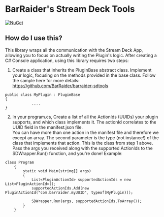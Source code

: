# BarRaider's Stream Deck Tools

[![NuGet](https://img.shields.io/nuget/v/streamdeck-tools.svg.svg?style=flat)](https://www.nuget.org/packages/streamdeck-tools.svg)

## How do I use this?
This library wraps all the communication with the Stream Deck App, allowing you to focus on actually writing the Plugin's logic.
After creating a C# Console application, using this library requires two steps:

1. Create a class that inherits the PluginBase abstract class.
Implement your logic, focusing on the methods provided in the base class.
Follow the sample here for more details: https://github.com/BarRaider/barraider-sdtools

~~~~
public class MyPlugin : PluginBase
{
			....
}
~~~~

2. In your program.cs, Create a list of all the ActionIds (UUIDs) your plugin supports, and which class implements it.
The actionId correlates to the UUID field in the manifest.json file.  
You can have more than one action in the manifest file and therefore we except an array.
The second parameter is the type (not instance!) of the class that implements that action. This is the class from step 1 above.
Pass the args you received along with the supported ActionIds to the SDWrapper.Run() function, and you're done!
Example:
~~~~
class Program
    {
        static void Main(string[] args)
        {
            List<PluginActionId> supportedActionIds = new List<PluginActionId>();
            supportedActionIds.Add(new PluginActionId("com.barraider.myUUID", typeof(MyPlugin)));

            SDWrapper.Run(args, supportedActionIds.ToArray());
        }
	}
~~~~